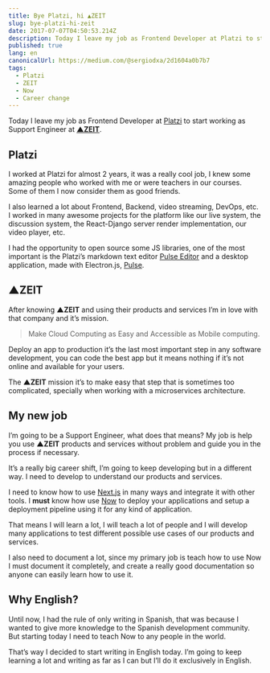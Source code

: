 ```yaml
---
title: Bye Platzi, hi ▲ZEIT
slug: bye-platzi-hi-zeit
date: 2017-07-07T04:50:53.214Z
description: Today I leave my job as Frontend Developer at Platzi to start working as Support Engineer at ▲ZEIT.
published: true
lang: en
canonicalUrl: https://medium.com/@sergiodxa/2d1604a0b7b7
tags:
  - Platzi
  - ZEIT
  - Now
  - Career change
---
```


Today I leave my job as Frontend Developer at [Platzi](https://platzi.com/) to start working as Support Engineer at [**▲ZEIT**](https://zeit.co/).

## Platzi

I worked at Platzi for almost 2 years, it was a really cool job, I knew some amazing people who worked with me or were teachers in our courses. Some of them I now consider them as good friends.

I also learned a lot about Frontend, Backend, video streaming, DevOps, etc. I worked in many awesome projects for the platform like our live system, the discussion system, the React-Django server render implementation, our video player, etc.

I had the opportunity to open source some JS libraries, one of the most important is the Platzi’s markdown text editor [Pulse Editor](https://github.com/PlatziDev/pulse-editor) and a desktop application, made with Electron.js, [Pulse](https://github.com/PlatziDev/pulse).

## ▲ZEIT

After knowing **▲ZEIT** and using their products and services I’m in love with that company and it’s mission.

> Make Cloud Computing as Easy and Accessible as Mobile computing.

Deploy an app to production it’s the last most important step in any software development, you can code the best app but it means nothing if it’s not online and available for your users.

The **▲ZEIT** mission it’s to make easy that step that is sometimes too complicated, specially when working with a microservices architecture.

## My new job

I’m going to be a Support Engineer, what does that means? My job is help you use **▲ZEIT** products and services without problem and guide you in the process if necessary.

It’s a really big career shift, I’m going to keep developing but in a different way. I need to develop to understand our products and services.

I need to know how to use [Next.js](https://github.com/zeit/next.js) in many ways and integrate it with other tools. I **must** know how use [Now](https://zeit.co/now) to deploy your applications and setup a deployment pipeline using it for any kind of application.

That means I will learn a lot, I will teach a lot of people and I will develop many applications to test different possible use cases of our products and services.

I also need to document a lot, since my primary job is teach how to use Now I must document it completely, and create a really good documentation so anyone can easily learn how to use it.

## Why English?

Until now, I had the rule of only writing in Spanish, that was because I wanted to give more knowledge to the Spanish development community. But starting today I need to teach Now to any people in the world.

That’s way I decided to start writing in English today. I’m going to keep learning a lot and writing as far as I can but I’ll do it exclusively in English.
